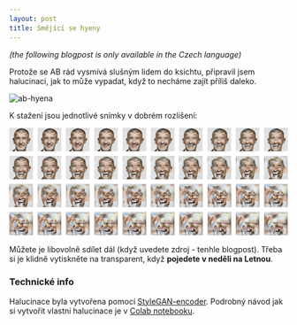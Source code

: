 ```yaml
---
layout: post
title: Smějící se hyeny
---
```


*(the following blogpost is only available in the Czech language)*

Protože se AB rád vysmívá slušným lidem do ksichtu, připravil jsem halucinaci, jak to může vypadat, když to necháme zajít příliš daleko.

![ab-hyena](/assets/ab-hyena.gif)

K stažení jsou jednotlivé snímky v dobrém rozlišení:

[![ab-hyena-thumbs](/assets/ab-hyena-thumbs.jpg)](/assets/ab-hyena.zip)

Můžete je libovolně sdílet dál (když uvedete zdroj - tenhle blogpost). Třeba si je klidně vytiskněte na transparent, když **pojedete v neděli na Letnou**.

### Technické info

Halucinace byla vytvořena pomocí [StyleGAN-encoder](https://github.com/Puzer/stylegan-encoder). Podrobný návod jak si vytvořit vlastní halucinace je v [Colab notebooku](https://colab.research.google.com/drive/139OhnW0O_3-4IrnUCXRkO9nJn38qcdsi).
